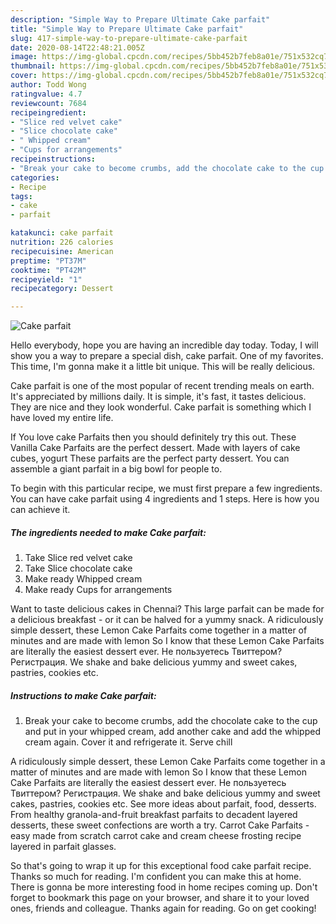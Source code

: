 ```yaml
---
description: "Simple Way to Prepare Ultimate Cake parfait"
title: "Simple Way to Prepare Ultimate Cake parfait"
slug: 417-simple-way-to-prepare-ultimate-cake-parfait
date: 2020-08-14T22:48:21.005Z
image: https://img-global.cpcdn.com/recipes/5bb452b7feb8a01e/751x532cq70/cake-parfait-recipe-main-photo.jpg
thumbnail: https://img-global.cpcdn.com/recipes/5bb452b7feb8a01e/751x532cq70/cake-parfait-recipe-main-photo.jpg
cover: https://img-global.cpcdn.com/recipes/5bb452b7feb8a01e/751x532cq70/cake-parfait-recipe-main-photo.jpg
author: Todd Wong
ratingvalue: 4.7
reviewcount: 7684
recipeingredient:
- "Slice red velvet cake"
- "Slice chocolate cake"
- " Whipped cream"
- "Cups for arrangements"
recipeinstructions:
- "Break your cake to become crumbs, add the chocolate cake to the cup and put in your whipped cream, add another cake and add the whipped cream again. Cover it and refrigerate it. Serve chill"
categories:
- Recipe
tags:
- cake
- parfait

katakunci: cake parfait 
nutrition: 226 calories
recipecuisine: American
preptime: "PT37M"
cooktime: "PT42M"
recipeyield: "1"
recipecategory: Dessert

---
```



![Cake parfait](https://img-global.cpcdn.com/recipes/5bb452b7feb8a01e/751x532cq70/cake-parfait-recipe-main-photo.jpg)

Hello everybody, hope you are having an incredible day today. Today, I will show you a way to prepare a special dish, cake parfait. One of my favorites. This time, I'm gonna make it a little bit unique. This will be really delicious.

Cake parfait is one of the most popular of recent trending meals on earth. It's appreciated by millions daily. It is simple, it's fast, it tastes delicious. They are nice and they look wonderful. Cake parfait is something which I have loved my entire life.

If You love cake Parfaits then you should definitely try this out. These Vanilla Cake Parfaits are the perfect dessert. Made with layers of cake cubes, yogurt These parfaits are the perfect party dessert. You can assemble a giant parfait in a big bowl for people to.


To begin with this particular recipe, we must first prepare a few ingredients. You can have cake parfait using 4 ingredients and 1 steps. Here is how you can achieve it.

<!--inarticleads1-->

##### The ingredients needed to make Cake parfait:

1. Take Slice red velvet cake
1. Take Slice chocolate cake
1. Make ready  Whipped cream
1. Make ready Cups for arrangements


Want to taste delicious cakes in Chennai? This large parfait can be made for a delicious breakfast - or it can be halved for a yummy snack. A ridiculously simple dessert, these Lemon Cake Parfaits come together in a matter of minutes and are made with lemon So I know that these Lemon Cake Parfaits are literally the easiest dessert ever. Не пользуетесь Твиттером? Регистрация. We shake and bake delicious yummy and sweet cakes, pastries, cookies etc. 

<!--inarticleads2-->

##### Instructions to make Cake parfait:

1. Break your cake to become crumbs, add the chocolate cake to the cup and put in your whipped cream, add another cake and add the whipped cream again. Cover it and refrigerate it. Serve chill


A ridiculously simple dessert, these Lemon Cake Parfaits come together in a matter of minutes and are made with lemon So I know that these Lemon Cake Parfaits are literally the easiest dessert ever. Не пользуетесь Твиттером? Регистрация. We shake and bake delicious yummy and sweet cakes, pastries, cookies etc. See more ideas about parfait, food, desserts. From healthy granola-and-fruit breakfast parfaits to decadent layered desserts, these sweet confections are worth a try. Carrot Cake Parfaits - easy made from scratch carrot cake and cream cheese frosting recipe layered in parfait glasses. 

So that's going to wrap it up for this exceptional food cake parfait recipe. Thanks so much for reading. I'm confident you can make this at home. There is gonna be more interesting food in home recipes coming up. Don't forget to bookmark this page on your browser, and share it to your loved ones, friends and colleague. Thanks again for reading. Go on get cooking!
